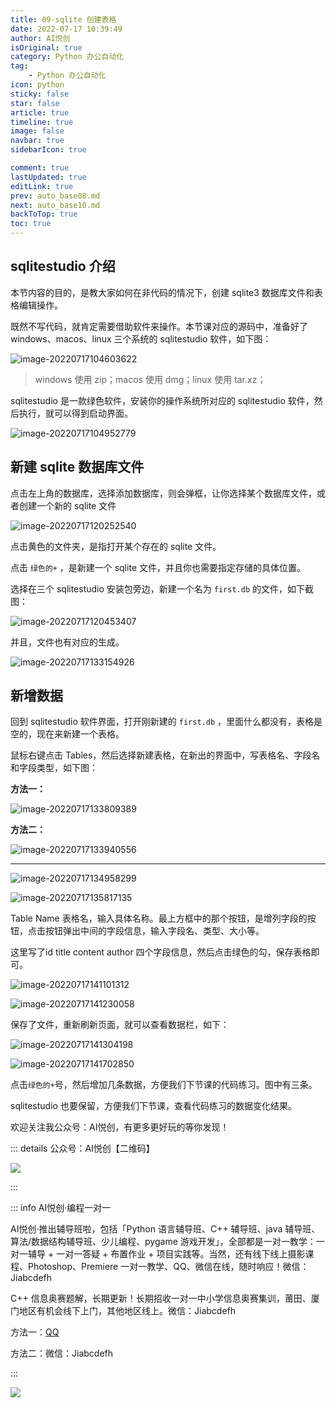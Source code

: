 ```yaml
---
title: 09-sqlite 创建表格
date: 2022-07-17 10:39:49
author: AI悦创
isOriginal: true
category: Python 办公自动化
tag:
    - Python 办公自动化
icon: python
sticky: false
star: false
article: true
timeline: true
image: false
navbar: true
sidebarIcon: true

comment: true
lastUpdated: true
editLink: true
prev: auto_base08.md
next: auto_base10.md
backToTop: true
toc: true
---
```


## sqlitestudio 介绍

本节内容的目的，是教大家如何在非代码的情况下，创建 sqlite3 数据库文件和表格编辑操作。

既然不写代码，就肯定需要借助软件来操作。本节课对应的源码中，准备好了 windows、macos、linux 三个系统的 sqlitestudio 软件，如下图：

![image-20220717104603622](./auto_base09.assets/image-20220717104603622.png)

> windows 使用 zip；macos 使用 dmg；linux 使用 tar.xz；

sqlitestudio 是一款绿色软件，安装你的操作系统所对应的 sqlitestudio 软件，然后执行，就可以得到启动界面。

![image-20220717104952779](./auto_base09.assets/image-20220717104952779.png)

## 新建  sqlite 数据库文件

点击左上角的数据库，选择添加数据库，则会弹框，让你选择某个数据库文件，或者创建一个新的 sqlite 文件

![image-20220717120252540](./auto_base09.assets/image-20220717120252540.png)

点击黄色的文件夹，是指打开某个存在的 sqlite 文件。

点击 `绿色的+` ，是新建一个 sqlite 文件，并且你也需要指定存储的具体位置。

选择在三个 sqlitestudio 安装包旁边，新建一个名为 `first.db` 的文件，如下截图：

![image-20220717120453407](./auto_base09.assets/image-20220717120453407.png)

并且，文件也有对应的生成。

![image-20220717133154926](./auto_base09.assets/image-20220717133154926.png)

## 新增数据

回到 sqlitestudio 软件界面，打开刚新建的 `first.db` ，里面什么都没有，表格是空的，现在来新建一个表格。

鼠标右键点击 Tables，然后选择新建表格，在新出的界面中，写表格名、字段名和字段类型，如下图：

**方法一：**

![image-20220717133809389](./auto_base09.assets/image-20220717133809389.png)

**方法二：**

![image-20220717133940556](./auto_base09.assets/image-20220717133940556.png)

---

![image-20220717134958299](./auto_base09.assets/image-20220717134958299.png)

![image-20220717135817135](./auto_base09.assets/image-20220717135817135.png)

Table Name 表格名，输入具体名称。最上方框中的那个按钮，是增列字段的按钮，点击按钮弹出中间的字段信息，输入字段名、类型、大小等。

这里写了id title content author 四个字段信息，然后点击绿色的勾，保存表格即可。

![image-20220717141101312](./auto_base09.assets/image-20220717141101312.png)

![image-20220717141230058](./auto_base09.assets/image-20220717141230058.png)

保存了文件，重新刷新页面，就可以查看数据栏，如下：

![image-20220717141304198](./auto_base09.assets/image-20220717141304198.png)

![image-20220717141702850](./auto_base09.assets/image-20220717141702850.png)

点击`绿色的+`号，然后增加几条数据，方便我们下节课的代码练习。图中有三条。

sqlitestudio 也要保留，方便我们下节课，查看代码练习的数据变化结果。

欢迎关注我公众号：AI悦创，有更多更好玩的等你发现！

::: details 公众号：AI悦创【二维码】

![](/gzh.jpg)

:::

::: info AI悦创·编程一对一

AI悦创·推出辅导班啦，包括「Python 语言辅导班、C++ 辅导班、java 辅导班、算法/数据结构辅导班、少儿编程、pygame 游戏开发」，全部都是一对一教学：一对一辅导 + 一对一答疑 + 布置作业 + 项目实践等。当然，还有线下线上摄影课程、Photoshop、Premiere 一对一教学、QQ、微信在线，随时响应！微信：Jiabcdefh

C++ 信息奥赛题解，长期更新！长期招收一对一中小学信息奥赛集训，莆田、厦门地区有机会线下上门，其他地区线上。微信：Jiabcdefh

方法一：[QQ](http://wpa.qq.com/msgrd?v=3&uin=1432803776&site=qq&menu=yes)

方法二：微信：Jiabcdefh

:::

![](/zsxq.jpg)













